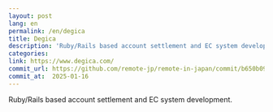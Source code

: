 ```yaml
---
layout: post
lang: en
permalink: /en/degica
title: Degica
description: 'Ruby/Rails based account settlement and EC system development.'
categories: 
link: https://www.degica.com/
commit_url: https://github.com/remote-jp/remote-in-japan/commit/b650b0994970e1784f9df7f676d17574b0470674
commit_at:  2025-01-16
---
```


<p>Ruby/Rails based account settlement and EC system development.</p>
